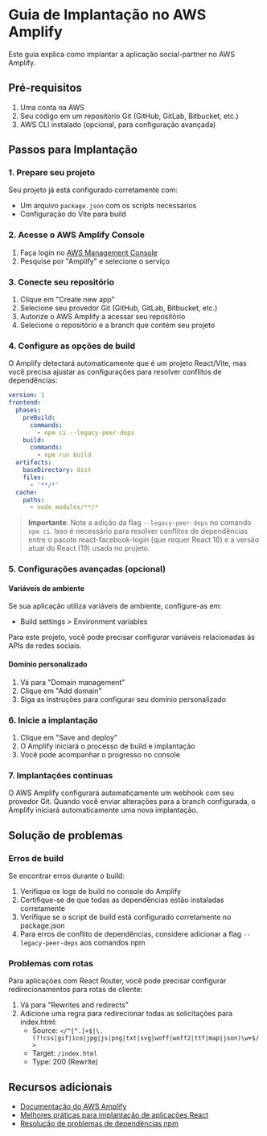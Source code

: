 # Guia de Implantação no AWS Amplify

Este guia explica como implantar a aplicação social-partner no AWS Amplify.

## Pré-requisitos

1. Uma conta na AWS
2. Seu código em um repositório Git (GitHub, GitLab, Bitbucket, etc.)
3. AWS CLI instalado (opcional, para configuração avançada)

## Passos para Implantação

### 1. Prepare seu projeto

Seu projeto já está configurado corretamente com:
- Um arquivo `package.json` com os scripts necessários
- Configuração do Vite para build

### 2. Acesse o AWS Amplify Console

1. Faça login no [AWS Management Console](https://aws.amazon.com/console/)
2. Pesquise por "Amplify" e selecione o serviço

### 3. Conecte seu repositório

1. Clique em "Create new app"
2. Selecione seu provedor Git (GitHub, GitLab, Bitbucket, etc.)
3. Autorize o AWS Amplify a acessar seu repositório
4. Selecione o repositório e a branch que contém seu projeto

### 4. Configure as opções de build

O Amplify detectará automaticamente que é um projeto React/Vite, mas você precisa ajustar as configurações para resolver conflitos de dependências:

```yaml
version: 1
frontend:
  phases:
    preBuild:
      commands:
        - npm ci --legacy-peer-deps
    build:
      commands:
        - npm run build
  artifacts:
    baseDirectory: dist
    files:
      - '**/*'
  cache:
    paths:
      - node_modules/**/*
```

> **Importante**: Note a adição da flag `--legacy-peer-deps` no comando `npm ci`. Isso é necessário para resolver conflitos de dependências entre o pacote react-facebook-login (que requer React 16) e a versão atual do React (19) usada no projeto.

### 5. Configurações avançadas (opcional)

#### Variáveis de ambiente

Se sua aplicação utiliza variáveis de ambiente, configure-as em:
- Build settings > Environment variables

Para este projeto, você pode precisar configurar variáveis relacionadas às APIs de redes sociais.

#### Domínio personalizado

1. Vá para "Domain management"
2. Clique em "Add domain"
3. Siga as instruções para configurar seu domínio personalizado

### 6. Inicie a implantação

1. Clique em "Save and deploy"
2. O Amplify iniciará o processo de build e implantação
3. Você pode acompanhar o progresso no console

### 7. Implantações contínuas

O AWS Amplify configurará automaticamente um webhook com seu provedor Git. Quando você enviar alterações para a branch configurada, o Amplify iniciará automaticamente uma nova implantação.

## Solução de problemas

### Erros de build

Se encontrar erros durante o build:
1. Verifique os logs de build no console do Amplify
2. Certifique-se de que todas as dependências estão instaladas corretamente
3. Verifique se o script de build está configurado corretamente no package.json
4. Para erros de conflito de dependências, considere adicionar a flag `--legacy-peer-deps` aos comandos npm

### Problemas com rotas

Para aplicações com React Router, você pode precisar configurar redirecionamentos para rotas de cliente:

1. Vá para "Rewrites and redirects"
2. Adicione uma regra para redirecionar todas as solicitações para index.html:
   - Source: `</^[^.]+$|\.(?!css|gif|ico|jpg|js|png|txt|svg|woff|woff2|ttf|map|json)\w+$/>`
   - Target: `/index.html`
   - Type: 200 (Rewrite)

## Recursos adicionais

- [Documentação do AWS Amplify](https://docs.aws.amazon.com/amplify/)
- [Melhores práticas para implantação de aplicações React](https://docs.aws.amazon.com/amplify/latest/userguide/deploy-react-app.html)
- [Resolução de problemas de dependências npm](https://docs.npmjs.com/cli/v8/configuring-npm/package-json#dependencies)